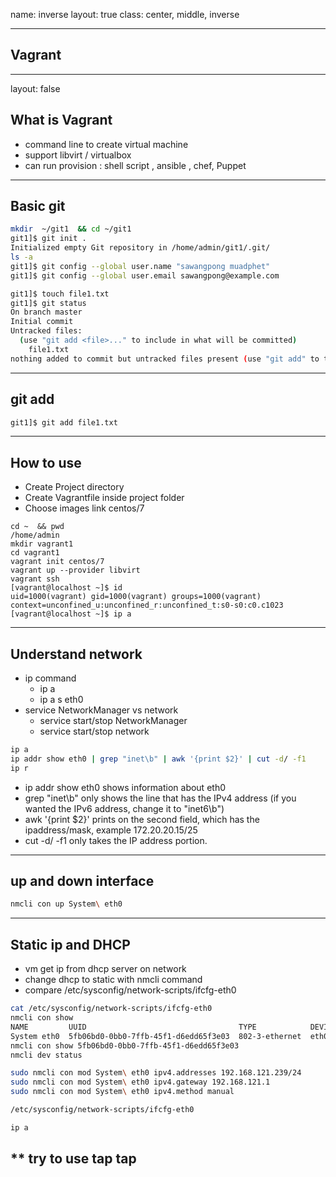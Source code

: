 name: inverse
layout: true
class: center, middle, inverse

---
## Vagrant

---
layout: false
## What is Vagrant
- command line to create virtual machine
- support libvirt / virtualbox
- can run provision :  shell script , ansible , chef, Puppet


---
## Basic git
```bash
mkdir  ~/git1  && cd ~/git1
git1]$ git init .
Initialized empty Git repository in /home/admin/git1/.git/
ls -a
git1]$ git config --global user.name "sawangpong muadphet"
git1]$ git config --global user.email sawangpong@example.com

git1]$ touch file1.txt
git1]$ git status
On branch master
Initial commit
Untracked files:
  (use "git add <file>..." to include in what will be committed)
	file1.txt
nothing added to commit but untracked files present (use "git add" to track)

```
---
## git add
```bash
git1]$ git add file1.txt
```
---
## How to use
- Create Project directory
- Create Vagrantfile inside project folder
- Choose images  link centos/7

```base
cd ~  && pwd
/home/admin
mkdir vagrant1
cd vagrant1
vagrant init centos/7
vagrant up --provider libvirt
vagrant ssh
[vagrant@localhost ~]$ id
uid=1000(vagrant) gid=1000(vagrant) groups=1000(vagrant) context=unconfined_u:unconfined_r:unconfined_t:s0-s0:c0.c1023
[vagrant@localhost ~]$ ip a
```
---
## Understand network
- ip command
  - ip a
  - ip a s eth0
- service NetworkManager vs network
  - service start/stop NetworkManager
  - service start/stop network

```bash
ip a
ip addr show eth0 | grep "inet\b" | awk '{print $2}' | cut -d/ -f1
ip r
```
- ip addr show eth0 shows information about eth0
- grep "inet\b" only shows the line that has the IPv4 address (if you wanted the IPv6 address, change it to "inet6\b")
- awk '{print $2}' prints on the second field, which has the ipaddress/mask, example 172.20.20.15/25
- cut -d/ -f1 only takes the IP address portion.

---
## up and down interface

```bash
nmcli con up System\ eth0

```
---
## Static ip and DHCP
- vm get ip from dhcp server on network
- change dhcp to static with nmcli command
- compare /etc/sysconfig/network-scripts/ifcfg-eth0

```bash
cat /etc/sysconfig/network-scripts/ifcfg-eth0
nmcli con show
NAME         UUID                                  TYPE            DEVICE
System eth0  5fb06bd0-0bb0-7ffb-45f1-d6edd65f3e03  802-3-ethernet  eth0
nmcli con show 5fb06bd0-0bb0-7ffb-45f1-d6edd65f3e03
nmcli dev status

sudo nmcli con mod System\ eth0 ipv4.addresses 192.168.121.239/24
sudo nmcli con mod System\ eth0 ipv4.gateway 192.168.121.1
sudo nmcli con mod System\ eth0 ipv4.method manual

/etc/sysconfig/network-scripts/ifcfg-eth0

ip a
```
** try to use tap tap
---
